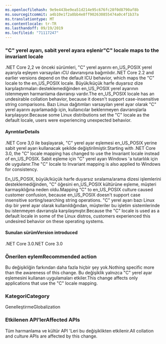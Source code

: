 ```yaml
---
ms.openlocfilehash: 9e9e443be9ea51d214e95c676fc28f0d8790af8b
ms.sourcegitcommit: a4b10e1f2a8bb4e8ff902630855474a0c4f1b37a
ms.translationtype: MT
ms.contentlocale: tr-TR
ms.lasthandoff: 09/19/2019
ms.locfileid: "71117247"
---
```

### <a name="c-locale-maps-to-the-invariant-locale"></a><span data-ttu-id="a3ea9-101">"C" yerel ayarı, sabit yerel ayara eşlenir</span><span class="sxs-lookup"><span data-stu-id="a3ea9-101">"C" locale maps to the invariant locale</span></span>

<span data-ttu-id="a3ea9-102">.NET Core 2,2 ve önceki sürümleri, "C" yerel ayarını en_US_POSIX yerel ayarıyla eşleyen varsayılan ıCU davranışına bağımlıdır.</span><span class="sxs-lookup"><span data-stu-id="a3ea9-102">.NET Core 2.2 and earlier versions depend on the default ICU behavior, which maps the "C" locale to the en_US_POSIX locale.</span></span> <span data-ttu-id="a3ea9-103">Büyük/küçük harfe duyarsız dize karşılaştırmaları desteklemediğinden en_US_POSIX yerel ayarının istenmeyen harmanlama davranışı vardır.</span><span class="sxs-lookup"><span data-stu-id="a3ea9-103">The en_US_POSIX locale has an undesirable collation behavior, because it doesn't support case-insensitive string comparisons.</span></span> <span data-ttu-id="a3ea9-104">Bazı Linux dağıtımları varsayılan yerel ayar olarak "C" yerel ayarını ayarlamadığı için, kullanıcılar beklenmeyen davranışlarla karşılaşıyor.</span><span class="sxs-lookup"><span data-stu-id="a3ea9-104">Because some Linux distributions set the "C" locale as the default locale, users were experiencing unexpected behavior.</span></span> 

#### <a name="details"></a><span data-ttu-id="a3ea9-105">Ayrıntılar</span><span class="sxs-lookup"><span data-stu-id="a3ea9-105">Details</span></span>

<span data-ttu-id="a3ea9-106">.NET Core 3,0 ile başlayarak, "C" yerel ayar eşlemesi en_US_POSIX yerine sabit yerel ayarı kullanacak şekilde değiştirilmiştir.</span><span class="sxs-lookup"><span data-stu-id="a3ea9-106">Starting with .NET Core 3.0, the "C" locale mapping has changed to use the Invariant locale instead of en_US_POSIX.</span></span> <span data-ttu-id="a3ea9-107">Sabit eşleme için "C" yerel ayarı Windows 'a tutarlılık için de uygulanır.</span><span class="sxs-lookup"><span data-stu-id="a3ea9-107">The "C" locale to Invariant mapping is also applied to Windows for consistency.</span></span>

<span data-ttu-id="a3ea9-108">En_US_POSIX, büyük/küçük harfe duyarsız sıralama/arama dizesi işlemlerini desteklemediğinden, "C" öğesini en_US_POSIX kültürüne eşleme, müşteri karmaşıklığına neden oldu.</span><span class="sxs-lookup"><span data-stu-id="a3ea9-108">Mapping "C" to en_US_POSIX culture caused customer confusion, because en_US_POSIX doesn't support case insensitive sorting/searching string operations.</span></span> <span data-ttu-id="a3ea9-109">"C" yerel ayarı bazı Linux dışı bir yerel ayar olarak kullanıldığından, müşteriler bu işletim sistemlerinde bu istenmeyen davranışla karşılaşmıştır.</span><span class="sxs-lookup"><span data-stu-id="a3ea9-109">Because the "C" locale is used as a default locale in some of the Linux distros, customers experienced this undesired behavior on these operating systems.</span></span> 

#### <a name="version-introduced"></a><span data-ttu-id="a3ea9-110">Sunulan sürüm</span><span class="sxs-lookup"><span data-stu-id="a3ea9-110">Version introduced</span></span>

<span data-ttu-id="a3ea9-111">.NET Core 3.0</span><span class="sxs-lookup"><span data-stu-id="a3ea9-111">.NET Core 3.0</span></span>

### <a name="recommended-action"></a><span data-ttu-id="a3ea9-112">Önerilen eylem</span><span class="sxs-lookup"><span data-stu-id="a3ea9-112">Recommended action</span></span>

<span data-ttu-id="a3ea9-113">Bu değişikliğin farkından daha fazla hiçbir şey yok.</span><span class="sxs-lookup"><span data-stu-id="a3ea9-113">Nothing specific more than the awareness of this change.</span></span> <span data-ttu-id="a3ea9-114">Bu değişiklik yalnızca "C" yerel ayar eşlemesini kullanan uygulamaları etkiler.</span><span class="sxs-lookup"><span data-stu-id="a3ea9-114">This change affects only applications that use the "C" locale mapping.</span></span>

### <a name="category"></a><span data-ttu-id="a3ea9-115">Kategori</span><span class="sxs-lookup"><span data-stu-id="a3ea9-115">Category</span></span>

<span data-ttu-id="a3ea9-116">Genelleştirme</span><span class="sxs-lookup"><span data-stu-id="a3ea9-116">Globalization</span></span> 

### <a name="affected-apis"></a><span data-ttu-id="a3ea9-117">Etkilenen API’ler</span><span class="sxs-lookup"><span data-stu-id="a3ea9-117">Affected APIs</span></span>

<span data-ttu-id="a3ea9-118">Tüm harmanlama ve kültür API 'Leri bu değişiklikten etkilenir.</span><span class="sxs-lookup"><span data-stu-id="a3ea9-118">All collation and culture APIs are affected by this change.</span></span>

<!--

-->
